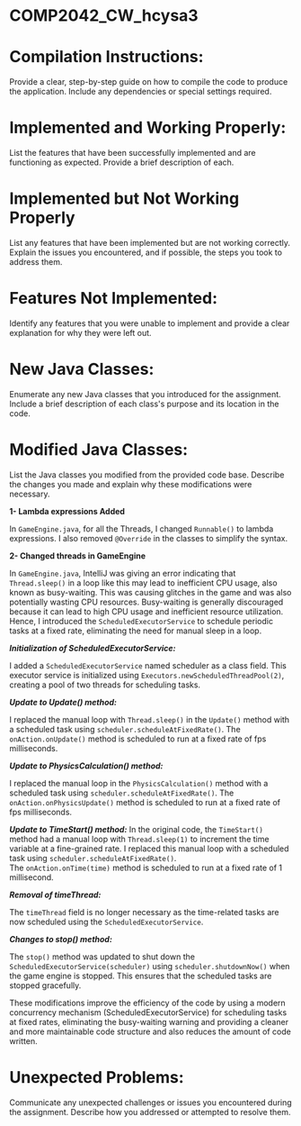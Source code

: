 # COMP2042_CW_hcysa3
# Compilation Instructions: 
Provide a clear, step-by-step guide on how to compile the
code to produce the application. Include any dependencies or special settings
required.

# Implemented and Working Properly: 
List the features that have been successfully
implemented and are functioning as expected. Provide a brief description of each.

# Implemented but Not Working Properly
List any features that have been
implemented but are not working correctly. Explain the issues you encountered,
and if possible, the steps you took to address them.

# Features Not Implemented: 
Identify any features that you were unable to
implement and provide a clear explanation for why they were left out.

# New Java Classes: 
Enumerate any new Java classes that you introduced for the
assignment. Include a brief description of each class's purpose and its location in the
code.

# Modified Java Classes:
List the Java classes you modified from the provided code
base. Describe the changes you made and explain why these modifications were
necessary.

**1- Lambda expressions Added**    

In `GameEngine.java`, for all the Threads, I changed `Runnable()` to lambda expressions. I also removed `@Override` in the classes to simplify the syntax.

**2- Changed threads in GameEngine**

In `GameEngine.java`, IntelliJ was giving an error indicating that `Thread.sleep()` in a loop like this may lead to inefficient CPU usage, also known as busy-waiting. This was causing glitches in the game and was also potentially wasting CPU resources. Busy-waiting is generally discouraged because it can lead to high CPU usage and inefficient resource utilization. Hence, I introduced the `ScheduledExecutorService` to schedule periodic tasks at a fixed rate, eliminating the need for manual sleep in a loop.

_**Initialization of ScheduledExecutorService:**_

I added a `ScheduledExecutorService` named scheduler as a class field.
This executor service is initialized using `Executors.newScheduledThreadPool(2)`, creating a pool of two threads for scheduling tasks.

_**Update to Update() method:**_

I replaced the manual loop with `Thread.sleep()` in the `Update()` method with a scheduled task using `scheduler.scheduleAtFixedRate()`.
The `onAction.onUpdate()` method is scheduled to run at a fixed rate of fps milliseconds.

_**Update to PhysicsCalculation() method:**_

I replaced the manual loop in the  `PhysicsCalculation()` method with a scheduled task using `scheduler.scheduleAtFixedRate()`.
The `onAction.onPhysicsUpdate()` method is scheduled to run at a fixed rate of fps milliseconds.

_**Update to TimeStart() method:**_
In the original code, the `TimeStart()` method had a manual loop with `Thread.sleep(1)` to increment the time variable at a fine-grained rate. I replaced this manual loop with a scheduled task using `scheduler.scheduleAtFixedRate()`.  
The `onAction.onTime(time)` method is scheduled to run at a fixed rate of 1 millisecond.

_**Removal of timeThread:**_

The `timeThread` field is no longer necessary as the time-related tasks are now scheduled using the `ScheduledExecutorService`.

_**Changes to stop() method:**_

The `stop()` method was updated to shut down the `ScheduledExecutorService(scheduler)` using `scheduler.shutdownNow()` when the game engine is stopped. This ensures that the scheduled tasks are stopped gracefully.

These modifications improve the efficiency of the code by using a modern concurrency mechanism (ScheduledExecutorService) for scheduling tasks at fixed rates, eliminating the busy-waiting warning and providing a cleaner and more maintainable code structure and also reduces the amount of code written.

# Unexpected Problems: 
Communicate any unexpected challenges or issues you
encountered during the assignment. Describe how you addressed or attempted to
resolve them.
